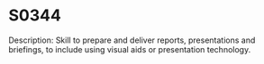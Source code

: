 # S0344
Description: Skill to prepare and deliver reports, presentations and briefings, to include using visual aids or presentation technology.
